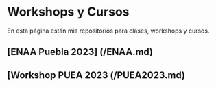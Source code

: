# Workshops y Cursos 
En esta página están mis repositorios para clases, workshops y cursos.

## [ENAA Puebla 2023] (/ENAA.md)
## [Workshop PUEA 2023 (/PUEA2023.md)

